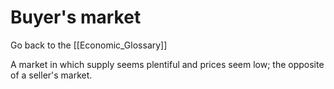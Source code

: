 # Buyer's market

Go back to the [[Economic_Glossary]]


A market in which supply seems plentiful and prices seem low; the opposite of a seller's market.

